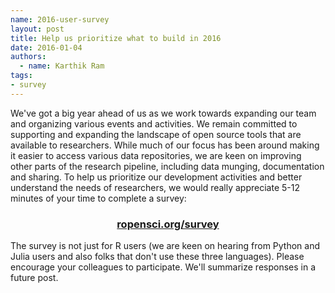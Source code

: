 ```yaml
---
name: 2016-user-survey
layout: post
title: Help us prioritize what to build in 2016
date: 2016-01-04
authors:
  - name: Karthik Ram
tags:
- survey
---
```


We've got a big year ahead of us as we work towards expanding our team and organizing various events and activities. We remain committed to supporting and expanding the landscape of open source tools that are available to researchers. While much of our focus has been around making it easier to access various data repositories, we are keen on improving other parts of the research pipeline, including data munging, documentation and sharing. To help us prioritize our development activities and better understand the needs of researchers, we would really appreciate 5-12 minutes of your time to complete a survey:

<center><h3><a href="http://ropensci.org/survey">ropensci.org/survey</a></h3></center>

The survey is not just for R users (we are keen on hearing from Python and Julia users and also folks that don't use these three languages). Please encourage your colleagues to participate. We'll summarize responses in a future post. 